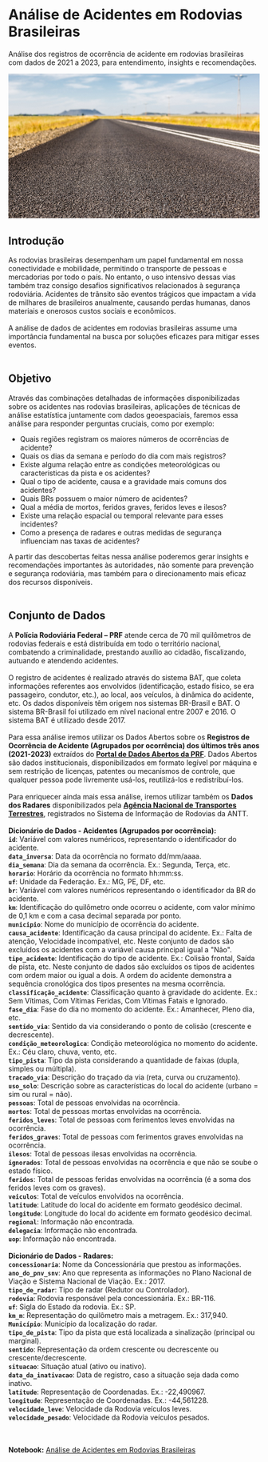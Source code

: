 # Análise de Acidentes em Rodovias Brasileiras
Análise dos registros de ocorrência de acidente em rodovias brasileiras com dados de 2021 a 2023, para entendimento, insights e recomendações. 

![imagem_estrada](https://github.com/wagnermoraesjr/Analise_de_Acidentes_em_Rodovias_Brasileiras/blob/main/foto-da-estrada-de-asfalto.jpg)

## **Introdução**

As rodovias brasileiras desempenham um papel fundamental em nossa conectividade e mobilidade, permitindo o transporte de pessoas e mercadorias por todo o país. No entanto, o uso intensivo dessas vias também traz consigo desafios significativos relacionados à segurança rodoviária. Acidentes de trânsito são eventos trágicos que impactam a vida de milhares de brasileiros anualmente, causando perdas humanas, danos materiais e onerosos custos sociais e econômicos.
<br><br>
A análise de dados de acidentes em rodovias brasileiras assume uma importância fundamental na busca por soluções eficazes para mitigar esses eventos.
<br><br>

## **Objetivo**

Através das combinações detalhadas de informações disponibilizadas sobre os acidentes nas rodovias brasileiras, aplicações de técnicas de análise estatística juntamente com dados geoespaciais, faremos essa análise para responder perguntas cruciais, como por exemplo:
- Quais regiões registram os maiores números de ocorrências de acidente?
- Quais os dias da semana e período do dia com mais registros?
- Existe alguma relação entre as condições meteorológicas ou caracteristicas da pista e os acidentes?
- Qual o tipo de acidente, causa e a gravidade mais comuns dos acidentes?
- Quais BRs possuem o maior número de acidentes?
- Qual a média de mortos, feridos graves, feridos leves e ilesos?
- Existe uma relação espacial ou temporal relevante para esses incidentes?
- Como a presença de radares e outras medidas de segurança influenciam nas taxas de acidentes?

A partir das descobertas feitas nessa análise poderemos gerar insights e recomendações importantes às autoridades, não somente para prevenção e segurança rodoviária, mas também para o direcionamento mais eficaz dos recursos disponíveis.
<br><br>

## **Conjunto de Dados**

A **Polícia Rodoviária Federal – PRF** atende cerca de 70 mil quilômetros de rodovias federais e está distribuída em todo o território nacional, combatendo a criminalidade, prestando auxílio ao cidadão, fiscalizando, autuando e atendendo acidentes.
<br><br>
O registro de acidentes é realizado através do sistema BAT, que coleta informações referentes aos envolvidos (identificação, estado físico, se era passageiro, condutor, etc.), ao local, aos veículos, à dinâmica do acidente, etc. Os dados disponíveis têm origem nos sistemas BR-Brasil e BAT. O sistema BR-Brasil foi utilizado em nível nacional entre 2007 e 2016. O sistema BAT é utilizado desde 2017.
<br><br>
Para essa análise iremos utilizar os Dados Abertos sobre os **Registros de Ocorrência de Acidente (Agrupados por ocorrência) dos últimos três anos (2021-2023)** extraídos do **[Portal de Dados Abertos da PRF](https://www.gov.br/prf/pt-br/acesso-a-informacao/dados-abertos/dados-abertos-da-prf)**. Dados Abertos são dados institucionais, disponibilizados em formato legível por máquina e sem restrição de licenças, patentes ou mecanismos de controle, que qualquer pessoa pode livremente usá-los, reutilizá-los e redistribuí-los.
<br><br>
Para enriquecer ainda mais essa análise, iremos utilizar também os **Dados dos Radares** disponibilizados pela **[Agência Nacional de Transportes Terrestres](https://dados.gov.br/dados/conjuntos-dados/radar)**, registrados no Sistema de Informação de Rodovias da ANTT.
<br><br>
**Dicionário de Dados - Acidentes (Agrupados por ocorrência):**
<br>
**`id`**: Variável com valores numéricos, representando o identificador do acidente.
<br>
**`data_inversa`**: Data da ocorrência no formato dd/mm/aaaa.
<br>
**`dia_semana`**: Dia da semana da ocorrência. Ex.: Segunda, Terça, etc.
<br>
**`horario`**: Horário da ocorrência no formato hh:mm:ss.
<br>
**`uf`**: Unidade da Federação. Ex.: MG, PE, DF, etc.
<br>
**`br`**: Variável com valores numéricos representando o identificador da BR do acidente.
<br>
**`km`**: Identificação do quilômetro onde ocorreu o acidente, com valor mínimo de 0,1 km e com a casa decimal separada por ponto.
<br>
**`municipio`**: Nome do município de ocorrência do acidente.
<br>
**`causa_acidente`**: Identificação da causa principal do acidente. Ex.: Falta de atenção, Velocidade incompatível, etc. Neste conjunto de dados são excluídos os acidentes com a variável causa principal igual a "Não".
<br>
**`tipo_acidente`**: Identificação do tipo de acidente. Ex.: Colisão frontal, Saída de pista, etc. Neste conjunto de dados são excluídos os tipos de acidentes com ordem maior ou igual a dois. A ordem do acidente demonstra a sequência cronológica dos tipos presentes na mesma ocorrência.
<br>
**`classificação_acidente`**: Classificação quanto à gravidade do acidente. Ex.: Sem Vítimas, Com Vítimas Feridas, Com Vítimas Fatais e Ignorado.
<br>
**`fase_dia`**: Fase do dia no momento do acidente. Ex.: Amanhecer, Pleno dia, etc.
<br>
**`sentido_via`**: Sentido da via considerando o ponto de colisão (crescente e decrescente).
<br>
**`condição_meteorologica`**: Condição meteorológica no momento do acidente. Ex.: Céu claro, chuva, vento, etc.
<br>
**`tipo_pista`**: Tipo da pista considerando a quantidade de faixas (dupla, simples ou múltipla).
<br>
**`tracado_via`**: Descrição do traçado da via (reta, curva ou cruzamento).
<br>
**`uso_solo`**: Descrição sobre as características do local do acidente (urbano = sim ou rural = não).
<br>
**`pessoas`**: Total de pessoas envolvidas na ocorrência.
<br>
**`mortos`**: Total de pessoas mortas envolvidas na ocorrência.
<br>
**`feridos_leves`**: Total de pessoas com ferimentos leves envolvidas na ocorrência.
<br>
**`feridos_graves`**: Total de pessoas com ferimentos graves envolvidas na ocorrência.
<br>
**`ilesos`**: Total de pessoas ilesas envolvidas na ocorrência.
<br>
**`ignorados`**: Total de pessoas envolvidas na ocorrência e que não se soube o estado físico.
<br>
**`feridos`**: Total de pessoas feridas envolvidas na ocorrência (é a soma dos feridos leves com os graves).
<br>
**`veiculos`**: Total de veículos envolvidos na ocorrência.
<br>
**`latitude`**: Latitude do local do acidente em formato geodésico decimal.
<br>
**`longitude`**: Longitude do local do acidente em formato geodésico decimal.
<br>
**`regional`**: Informação não encontrada.
<br>
**`delegacia`**: Informação não encontrada.
<br>
**`uop`**: Informação não encontrada.
<br><br>
**Dicionário de Dados - Radares:**
<br>
**`concessionaria`**: Nome da Concessionária que prestou as informações.
<br>
**`ano_do_pnv_snv`**: Ano que representa as informações no Plano Nacional de Viação e Sistema Nacional de Viação. Ex.: 2017.
<br>
**`tipo_de_radar`**: Tipo de radar (Redutor ou Controlador).
<br>
**`rodovia`**: Rodovia responsável pela concessionária. Ex.: BR-116.
<br>
**`uf`**: Sigla do Estado da rodovia. Ex.: SP.
<br>
**`km_m`**: Representação do quilômetro mais a metragem. Ex.: 317,940.
<br>
**`Município`**: Município da localização do radar.
<br>
**`tipo_de_pista`**: Tipo da pista que está localizada a sinalização (principal ou marginal).
<br>
**`sentido`**: Representação da ordem crescente ou decrescente ou crescente/decrescente.
<br>
**`situacao`**: Situação atual (ativo ou inativo).
<br>
**`data_da_inativacao`**: Data de registro, caso a situação seja dada como inativo.
<br>
**`latitude`**: Representação de Coordenadas. Ex.: -22,490967.
<br>
**`longitude`**: Representação de Coordenadas. Ex.: -44,561228.
<br>
**`velocidade_leve`**: Velocidade da Rodovia veículos leves.
<br>
**`velocidade_pesado`**: Velocidade da Rodovia veículos pesados.

<br><br>
**Notebook:** [Análise de Acidentes em Rodovias Brasileiras](xx)
